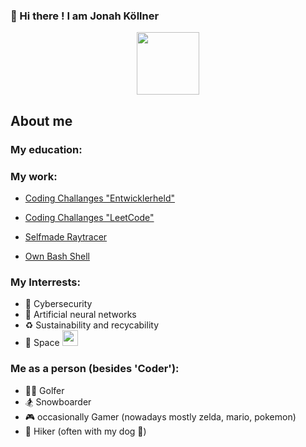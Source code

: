 ### 👋 Hi there ! I am Jonah Köllner

<div id="header" align="center">
  <img src="https://media.giphy.com/media/v1.Y2lkPTc5MGI3NjExMW5xaHRtYWhjbnc2eXR6MW51Y2tzdmczaGNjcWoxMzh1ZjMxc2g2aSZlcD12MV9pbnRlcm5hbF9naWZfYnlfaWQmY3Q9cw/Oj25fisQ3zhukVWY96/giphy.gif" width="100"/>
</div>


## About me

### My education:
<!--
Abitur equivalent for english speaking countries
2 Years of University for IT, until I realized what we learned wasnt enough for me
1 Year of Coding University 42 Heilbronn (Part of the global 42 Network <link>)
-->
### My work:
* [Coding Challanges "Entwicklerheld"](https://platform.entwicklerheld.de/publicprofile/05d3f36cdc3bec4be5865cf7e94dc778)

* [Coding Challanges "LeetCode"](https://leetcode.com/Jonah101010/)

* [Selfmade Raytracer](https://github.com/JonahKoellner/miniRT)

* [Own Bash Shell](https://github.com/JonahKoellner/minishell)
<!-- have been codig for x years
- languages (Python, Java, CPP, C, Rust)
Languages & Tools:
Python   Java     CPP     C    Rust    GIT   Docker   VMBox/UTM   Postman     Jupyter Notebook
<iamge> <images>  <image>
- list of projects
give projects the icon of the language as indicator in what they are written
-->

### My Interrests:
  - 🚨 Cybersecurity
  - 🤖 Artificial neural networks
  - ♻️ Sustainability and recycability
  - 🚀 Space <img src="https://github.com/JonahKoellner/JonahKoellner/assets/33061141/b5234209-af8d-40c7-bc5a-1770b4b813b5" width ="25"/>

### Me as a person (besides 'Coder'):
* 🏌️‍♂️ Golfer
* 🏂 Snowboarder
* 🎮 occasionally Gamer (nowadays mostly zelda, mario, pokemon)
* 🌳 Hiker (often with my dog 🐶)


<!--
**JonahKoellner/JonahKoellner** is a ✨ _special_ ✨ repository because its `README.md` (this file) appears on your GitHub profile.

Here are some ideas to get you started:

- 🔭 I’m currently studiyng at 42 Heilbronn
- 🌱 I’m currently learning ...
- 👯 I’m looking to collaborate on ...
- 🤔 I’m looking for help with ...
- 💬 Ask me about ...
- 📫 How to reach me: ...
- 😄 Pronouns: ...
- ⚡ Fun fact: ...
-->
